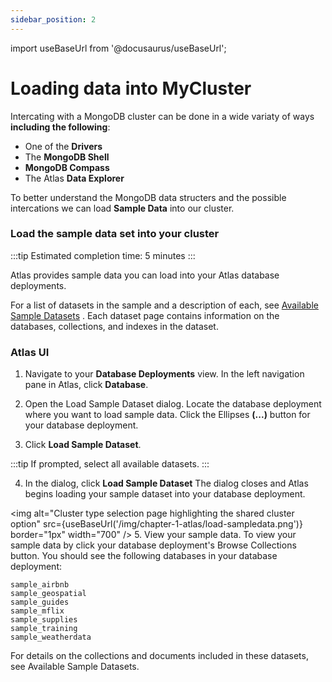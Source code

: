 ```yaml
---
sidebar_position: 2
---
```


import useBaseUrl from '@docusaurus/useBaseUrl';

# Loading data into MyCluster

Intercating with a MongoDB cluster can be done in a wide variaty of ways  **including the following**:

- One of the **Drivers**
- The **MongoDB Shell**
- **MongoDB Compass**
- The Atlas **Data Explorer**

To better understand the MongoDB data structers and the possible intercations we can load **Sample Data** into our cluster.


<!-- 
## Load the sample data set into your cluster
:::tip
This section can be skipped if you used the CLI setup as it was done for you already.
:::
-->

### Load the sample data set into your cluster
:::tip
Estimated completion time: 5 minutes
:::

Atlas provides sample data you can load into your Atlas database deployments. 

For a list of datasets in the sample and a description of each, see 
[Available Sample Datasets](https://www.mongodb.com/docs/atlas/sample-data/#std-label-available-sample-datasets)
. Each dataset page contains information on the databases, collections, and indexes in the dataset.

<!-- 
#### Procedure
You can load sample data into your Atlas database deployment in several ways. You can load sample data from the Atlas UI Database Deployments view, or use the Atlas CLI.
-->

### Atlas UI

1. Navigate to your **Database Deployments** view.
In the left navigation pane in Atlas, click **Database**.

1. Open the Load Sample Dataset dialog.
Locate the database deployment where you want to load sample data.
Click the Ellipses **(...)** button for your database deployment.

1. Click **Load Sample Dataset**.

:::tip
If prompted, select all available datasets.
:::

4. In the dialog, click **Load Sample Dataset**
The dialog closes and Atlas begins loading your sample dataset into your database deployment.

  <img
    alt="Cluster type selection page highlighting the shared cluster option"
    src={useBaseUrl('/img/chapter-1-atlas/load-sampledata.png')}
    border="1px"
    width="700"
  /> 
5. View your sample data. To view your sample data by click your database deployment's Browse Collections button. You should see the following databases in your database deployment:

```
sample_airbnb
sample_geospatial
sample_guides
sample_mflix
sample_supplies
sample_training
sample_weatherdata
```
For details on the collections and documents included in these datasets, see 
Available Sample Datasets.